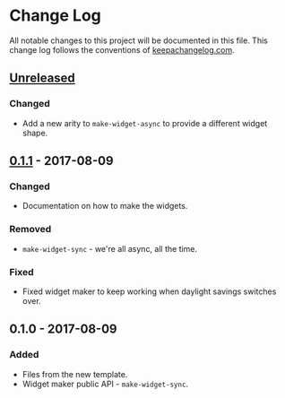 # Change Log
All notable changes to this project will be documented in this file. This change log follows the conventions of [keepachangelog.com](http://keepachangelog.com/).

## [Unreleased]
### Changed
- Add a new arity to `make-widget-async` to provide a different widget shape.

## [0.1.1] - 2017-08-09
### Changed
- Documentation on how to make the widgets.

### Removed
- `make-widget-sync` - we're all async, all the time.

### Fixed
- Fixed widget maker to keep working when daylight savings switches over.

## 0.1.0 - 2017-08-09
### Added
- Files from the new template.
- Widget maker public API - `make-widget-sync`.

[Unreleased]: https://github.com/your-name/peon/compare/0.1.1...HEAD
[0.1.1]: https://github.com/your-name/peon/compare/0.1.0...0.1.1
